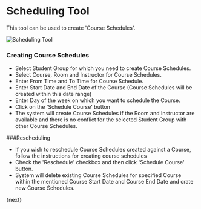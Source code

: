# Scheduling Tool

This tool can be used to create 'Course Schedules'. 

<img class="screenshot" alt="Scheduling Tool" src="/docs/assets/img/schools/schedule/scheduling-tool.png">

### Creating Course Schedules

- Select Student Group for which you need to create Course Schedules.
- Select Course, Room and Instructor for Course Schedules.
- Enter From Time and To Time for Course Schedule.
- Enter Start Date and End Date of the Course (Course Schedules will be created within this date range)
- Enter Day of the week on which you want to schedule the Course.
- Click on the 'Schedule Course' button
- The system will create Course Schedules if the Room and Instructor are available and there is no conflict for the selected Student Group with other Course Schedules.

###Rescheduling

- If you wish to reschedule Course Schedules created against a Course, follow the instructions for creating course schedules
- Check the 'Reschedule' checkbox and then click 'Schedule Course' button.
- System will delete existing Course Schedules for specified Course within the mentioned Course Start Date and Course End Date and crate new Course Schedules.

{next}
